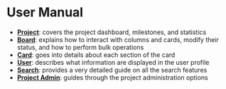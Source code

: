 # User Manual

* **<a href="{{relativeRootPath}}/04-user-manual/04-02-project.html">Project</a>**: covers the project dashboard, milestones, and statistics
* **<a href="{{relativeRootPath}}/04-user-manual/04-03-board.html">Board</a>**: explains how to interact with columns and cards, modify their status, and how to perform bulk operations
* **<a href="{{relativeRootPath}}/04-user-manual/04-04-card.html">Card</a>**: goes into details about each section of the card
* **<a href="{{relativeRootPath}}/04-user-manual/04-05-user.html">User</a>**: describes what information are displayed in the user profile
* **<a href="{{relativeRootPath}}/04-user-manual/04-06-search.html">Search</a>**: provides a very detailed guide on all the search features
* **<a href="{{relativeRootPath}}/04-user-manual/04-07-project-admin.html">Project Admin</a>**: guides through the project administration options

